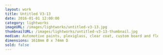 ```yaml
---
layout: work
title: Untitled V3-13
date: 2016-01-01 12:00:00
category: lightworks
imageURL: /images/lightworks/untitled-v3-13.jpg
thumbnailURL: /images/lightworks/untitled-v3-13-thumbnail.jpg
medium: Automotive paints, plexiglass, clear coat, custom board and flexi ply, LEDs, 24v power supply, electrical cable, 240v plug, micro controller
dimensions: 1618mm Ø x 74mm D
sold: false
---
```

